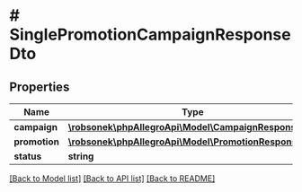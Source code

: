 # # SinglePromotionCampaignResponseDto

## Properties

Name | Type | Description | Notes
------------ | ------------- | ------------- | -------------
**campaign** | [**\robsonek\phpAllegroApi\Model\CampaignResponseDto**](CampaignResponseDto.md) |  |
**promotion** | [**\robsonek\phpAllegroApi\Model\PromotionResponseDto**](PromotionResponseDto.md) |  |
**status** | **string** |  |

[[Back to Model list]](../../README.md#models) [[Back to API list]](../../README.md#endpoints) [[Back to README]](../../README.md)
